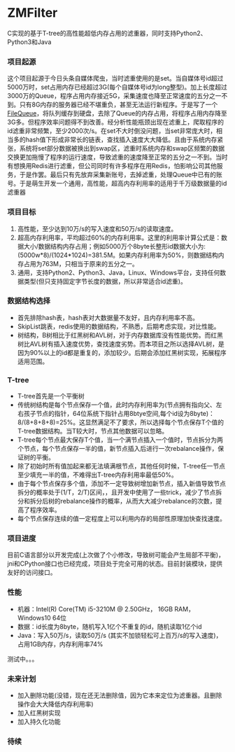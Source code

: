 # ZMFilter
C实现的基于T-tree的高性能超低内存占用的滤重器，同时支持Python2、Python3和Java
### 项目起源
这个项目起源于今日头条自媒体爬虫，当时滤重使用的是set。当自媒体号id超过5000万时，set占用内存已经超过3G(每个自媒体号id为long整型)。加上长度超过3000万的Queue，程序占用内存接近5G，采集速度也降至正常速度的五分之一不到。只有8G内存的服务器已经不堪重负，甚至无法运行新程序。于是写了一个[FileQueue](https://github.com/ZMcursor/pythonFileQueue)，将队列缓存到硬盘，去除了Queue的内存占用，将程序占用内存降至3G多。但程序效率问题得不到改善。经分析性能瓶颈出现在滤重上，爬取程序的id滤重非常频繁，至少2000次/s。在set不大时倒没问题，当set非常庞大时，相当多的hash值下形成非常长的链表，查找插入速度大大降低。且由于系统内存紧张，系统将set部分数据被换出到swap区，滤重时系统内存和swap区频繁的数据交换更加拖慢了程序的运行速度，导致滤重的速度降至正常的五分之一不到。当时有想换用Redis进行滤重，但公司同时有许多程序在用Redis，怕影响公司其他服务，于是作罢。最后只有先放弃采集新账号，去掉滤重，处理Queue中已有的账号。于是萌生开发一个通用，高性能，超高内存利用率的适用于千万级数据量的id滤重器
### 项目目标
1. 高性能，至少达到10万/s的写入速度和50万/s的读取速度。
2. 超高内存利用率，平均超过60%的内存利用率。这里的利用率计算公式是：数据大小/数据结构内存占用；例如5000万个8byte长整形id数据大小为:(5000w\*8)/(1024\*1024)=381.5M。如果内存利用率为50%，则数据结构内存占用为763M，只相当于原来的五分之一。
3. 通用，支持Python2、Python3、Java，Linux、Windows平台，支持任何数据类型(但只支持固定字节长度的数据，所以非常适合id滤重)。
### 数据结构选择
- 首先排除hash表，hash表对大数据量不友好，且内存利用率不高。
- SkipList跳表，redis使用的数据结构，不熟悉，后期考虑实现，对比性能。
- 树结构，B树相比于红黑树和AVL树，对于内存数据库没有性能优势。而红黑树比AVL树有插入速度优势，查找速度劣势。而本项目之所以选择AVL树，是因为90%以上的id都是重复的，添加较少。后期会添加红黑树实现，拓展程序适用范围。
### T-tree
- T-tree首先是一个平衡树
- 传统树结构是每个节点保存一个值，此时内存利用率为(节点拥有指向父、左右孩子节点的指针，64位系统下指针占用8btye空间,每个id设为8byte)：8/(8+8+8+8)=25%。这显然满足不了要求，所以选择每个节点保存T个值的T-tree数据结构。当T较大时，节点其他数据可以忽略。
- T-tree每个节点最大保存T个值，当一个满节点插入一个值时，节点拆分为两个节点，每个节点保存一半的值，新节点插入后进行一次rebalance操作，保证树的平衡。
- 除了初始时所有值加起来都无法填满根节点，其他任何时候，T-tree任一节点至少填充一半的值，不难得出T-tree内存利用率最低50%。
- 由于每个节点保存多个值，添加不一定导致树增加新节点，插入新值导致节点拆分的概率处于(1/T，2/T)区间，，且开发中使用了一些trick，减少了节点拆分和拆分后树的rebalance操作的概率，从而大大减少rebalance的次数，提高了程序效率。
- 每个节点保存连续的值一定程度上可以利用内存的局部性原理加快查找速度。
### 项目进度
目前C语言部分以开发完成(上次做了个小修改，导致树可能会产生局部不平衡)，jni和CPython接口也已经完成，项目处于完全可用的状态。目前封装模块，提供友好的访问接口。
### 性能
- 机器：Intel(R) Core(TM) i5-3210M @ 2.50GHz， 16GB RAM， Windows10 64位
- 数据：id长度为8byte，随机写入1亿个不重复的id，随机读取1亿个id
- Java：写入50万/s，读取50万/s (其实不加锁轻松可上百万/s的写入速度)，占用1GB内存，内存利用率74%

测试中。。。
### 未来计划
- 加入删除功能(没错，现在还无法删除值，因为它本来定位为滤重器。且删除操作会大大降低内存利用率)
- 加入红黑树实现
- 加入持久化功能
### 待续